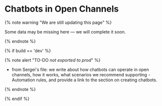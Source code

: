 # Chatbots in Open Channels

{% note warning "We are still updating this page" %}

Some data may be missing here — we will complete it soon.

{% endnote %}

{% if build == 'dev' %}

{% note alert "TO-DO _not exported to prod_" %}

- from Sergei's file: we write about how chatbots can operate in open channels, how it works, what scenarios we recommend supporting - Automation rules, and provide a link to the section on creating chatbots.

{% endnote %}

{% endif %}